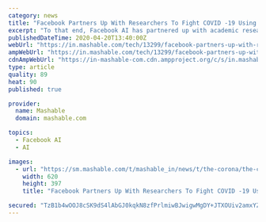 ```yaml
---
category: news
title: "Facebook Partners Up With Researchers To Fight COVID -19 Using AI"
excerpt: "To that end, Facebook AI has partnered up with academic researchers and other experts on a slew of ... Facebook has also partnered up with the Mila research institute in Montreal to share predictive, causal, and decision algorithms to effectively analyze clinical data. Facebook says it’s important for public health experts to understand ..."
publishedDateTime: 2020-04-20T13:40:00Z
webUrl: "https://in.mashable.com/tech/13299/facebook-partners-up-with-researchers-to-fight-covid-19-using-ai"
ampWebUrl: "https://in.mashable.com/tech/13299/facebook-partners-up-with-researchers-to-fight-covid-19-using-ai?amp=1"
cdnAmpWebUrl: "https://in-mashable-com.cdn.ampproject.org/c/s/in.mashable.com/tech/13299/facebook-partners-up-with-researchers-to-fight-covid-19-using-ai?amp=1"
type: article
quality: 89
heat: 90
published: true

provider:
  name: Mashable
  domain: mashable.com

topics:
  - Facebook AI
  - AI

images:
  - url: "https://sm.mashable.com/t/mashable_in/news/t/the-corona/the-coronavirus-is-proving-to-be-big-business-for-facebook-n_n947.620.jpg"
    width: 620
    height: 397
    title: "Facebook Partners Up With Researchers To Fight COVID -19 Using AI"

secured: "TzB1b4wOOJ8cSK9dS4lAbGJ0kqkN8zfPrlmiwBJwigwMgDY+JTXOUiv2amxYZotLyng/PwTwukdwyBu8IRGeIgpuYxI6KHHbXTWiiHY/avWh0alphOZ/JG3C/KihcEVkATV4N6nKEUrH24wrAH+H4Qs0fvHWllfk8TNyzmM1LF6qxmFz6lu0h2tHk+pumWFVs7A+4FDmSVmnSpqCeeOVgvjLwml0dUe9UQtJx4Ji9oLfq/jvX0RXQ4xeUhZJiUE8UECJIC6os2G6iovi+36dz33w0pW9AeqEeIbbKHdADgoyRq5Zvti2vDDSWifztm0xNPKBs9+kgRaPuU5BJkTTlf85HsboosFj2TG2XoMF/UDaOPwnFoc9QybKR509vJk5uxHH98crZH2CcN8iwW0AinRl/hrtX6aFnDD4TWfwLjvbeEQudodwMwD4jmHFa0adE9BDLFbfoLfHOp9YmxUvKTXUbi72EJqaExAR1P51xlk=;m63kSWRkDiH/793AM6x3og=="
---
```


